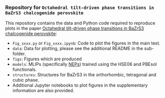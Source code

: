 ### Repository for `Octahedral tilt-driven phase transitions in BaZrS3 chalcogenide perovskite`

This repository contains the data and Python code required to reproduce plots in the paper [Octahedral tilt-driven phase transitions in BaZrS3 chalcogenide perovskite](https://arxiv.org/pdf/2411.14289):

 - `Fig_xxxx.py` or `Fig_xxxx.ipynb`: Code to plot the figures in the main text.
 - `data`: Data for plotting, please see the additional README in the sub-folder.
 - `figs`: Figures which are produced
 - `models`: MLIPs (specifically [NEPs](https://gpumd.org/index.html)) trained using the HSE06 and PBEsol functionals.
 - `structures`: Structures for BaZrS3 in the orthorhombic, tetragonal and cubic phase.
 - Additional Jupyter notebooks to plot figures in the supplementary information are also provided.
